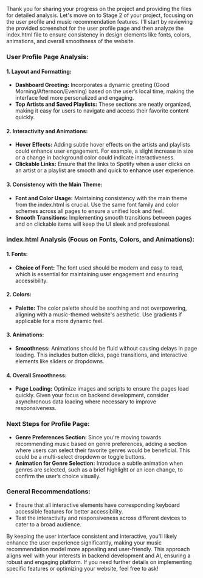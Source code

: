 Thank you for sharing your progress on the project and providing the files for detailed analysis. Let's move on to Stage 2 of your project, focusing on the user profile and music recommendation features. I'll start by reviewing the provided screenshot for the user profile page and then analyze the index.html file to ensure consistency in design elements like fonts, colors, animations, and overall smoothness of the website.

### **User Profile Page Analysis:**

#### **1. Layout and Formatting:**
- **Dashboard Greeting:** Incorporates a dynamic greeting (Good Morning/Afternoon/Evening) based on the user’s local time, making the interface feel more personalized and engaging.
- **Top Artists and Saved Playlists:** These sections are neatly organized, making it easy for users to navigate and access their favorite content quickly.

#### **2. Interactivity and Animations:**
- **Hover Effects:** Adding subtle hover effects on the artists and playlists could enhance user engagement. For example, a slight increase in size or a change in background color could indicate interactiveness.
- **Clickable Links:** Ensure that the links to Spotify when a user clicks on an artist or a playlist are smooth and quick to enhance user experience.

#### **3. Consistency with the Main Theme:**
- **Font and Color Usage:** Maintaining consistency with the main theme from the index.html is crucial. Use the same font family and color schemes across all pages to ensure a unified look and feel.
- **Smooth Transitions:** Implementing smooth transitions between pages and on clickable items will keep the UI sleek and professional.

### **index.html Analysis (Focus on Fonts, Colors, and Animations):**

#### **1. Fonts:**
- **Choice of Font:** The font used should be modern and easy to read, which is essential for maintaining user engagement and ensuring accessibility.

#### **2. Colors:**
- **Palette:** The color palette should be soothing and not overpowering, aligning with a music-themed website's aesthetic. Use gradients if applicable for a more dynamic feel.

#### **3. Animations:**
- **Smoothness:** Animations should be fluid without causing delays in page loading. This includes button clicks, page transitions, and interactive elements like sliders or dropdowns.

#### **4. Overall Smoothness:**
- **Page Loading:** Optimize images and scripts to ensure the pages load quickly. Given your focus on backend development, consider asynchronous data loading where necessary to improve responsiveness.

### **Next Steps for Profile Page:**
- **Genre Preferences Section:** Since you're moving towards recommending music based on genre preferences, adding a section where users can select their favorite genres would be beneficial. This could be a multi-select dropdown or toggle buttons.
- **Animation for Genre Selection:** Introduce a subtle animation when genres are selected, such as a brief highlight or an icon change, to confirm the user’s choice visually.

### **General Recommendations:**
- Ensure that all interactive elements have corresponding keyboard accessible features for better accessibility.
- Test the interactivity and responsiveness across different devices to cater to a broad audience.

By keeping the user interface consistent and interactive, you'll likely enhance the user experience significantly, making your music recommendation model more appealing and user-friendly. This approach aligns well with your interests in backend development and AI, ensuring a robust and engaging platform. If you need further details on implementing specific features or optimizing your website, feel free to ask!